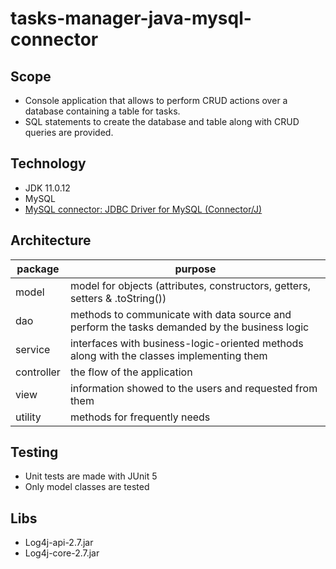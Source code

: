 # tasks-manager-java-mysql-connector

## Scope
- Console application that allows to perform CRUD actions over a database containing a table for tasks.
- SQL statements to create the database and table along with CRUD queries are provided.

## Technology
- JDK 11.0.12
- MySQL
- [MySQL connector: JDBC Driver for MySQL (Connector/J)](https://www.mysql.com/products/connector/)

## Architecture
|package|purpose|
|----------------|-------------------------------|
|model|model for objects (attributes, constructors, getters, setters & .toString())|
|dao|methods to communicate with data source and perform the tasks demanded by the business logic|
|service|interfaces with business-logic-oriented methods along with the classes implementing them|
|controller|the flow of the application|
|view|information showed to the users and requested from them|
|utility|methods for frequently needs|

## Testing
- Unit tests are made with JUnit 5
- Only model classes are tested

## Libs
 - Log4j-api-2.7.jar
 - Log4j-core-2.7.jar